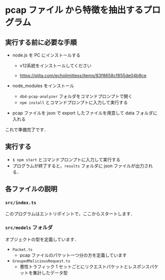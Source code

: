 # pcap ファイル から特徴を抽出するプログラム

## 実行する前に必要な手順

- node.js を PC にインストールする
  - v12系統をインストールしてください

  - https://qiita.com/echolimitless/items/83f8658cf855de04b9ce

- node_modules をインストール
  - `dbd-pcap-analyzer` フォルダをコマンドプロンプトで開く
  - `npm install` とコマンドプロンプトに入力して実行する

- pcap ファイルを json で export したファイルを用意して data フォルダに入れる

これで準備完了です．

## 実行する

- `$ npm start` とコマンドプロンプトに入力して実行する
- プログラムが終了すると，`results` フォルダに json ファイルが出力される．

## 各ファイルの説明

### `src/index.ts`

このプログラムはエントリポイントで，ここからスタートします．

### `src/models` フォルダ

オブジェクトの型を定義しています．

- `Packet.ts`
  - pcap ファイルのパケット一つ分の方を定義しています
- `GroupedMaliciousRequest.ts`
  - 悪性トラフィック 1 セットごとにリクエストパケットとレスポンスパケットを集計したデータ型
